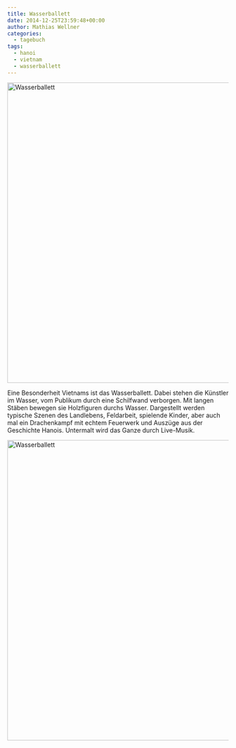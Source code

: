 ```yaml
---
title: Wasserballett
date: 2014-12-25T23:59:48+00:00
author: Mathias Wellner
categories:
  - tagebuch
tags:
  - hanoi
  - vietnam
  - wasserballett
---
```

<a data-flickr-embed="true"  href="https://www.flickr.com/photos/mwellner/34210393666/in/dateposted-public/" title="Wasserballett"><img src="https://c1.staticflickr.com/3/2814/34210393666_3a30b3ab85_b.jpg" width="1024" height="683" alt="Wasserballett"></a>

Eine Besonderheit Vietnams ist das Wasserballett. Dabei stehen die Künstler im Wasser, vom Publikum durch eine Schilfwand verborgen. Mit langen Stäben bewegen sie Holzfiguren durchs Wasser. Dargestellt werden typische Szenen des Landlebens, Feldarbeit, spielende Kinder, aber auch mal ein Drachenkampf mit echtem Feuerwerk und Auszüge aus der Geschichte Hanois. Untermalt wird das Ganze durch Live-Musik. 

<a data-flickr-embed="true"  href="https://www.flickr.com/photos/mwellner/34210390256/in/dateposted-public/" title="Wasserballett"><img src="https://c1.staticflickr.com/3/2809/34210390256_a8d50ba7a8_b.jpg" width="1024" height="683" alt="Wasserballett"></a>

<script async src="//embedr.flickr.com/assets/client-code.js" charset="utf-8"></script>